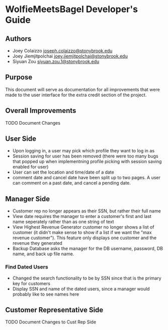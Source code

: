 # WolfieMeetsBagel Developer's Guide

## Authors
* Joey Colaizzo [joseph.colaizzo@stonybrook.edu](mailto:joseph.colaizzo@stonybrook.edu)
* Joey Jiemjitpolchai [joey.jiemjitpolchai@stonybrook.edu](mailto:joey.jiemjitpolchai@stonybrook.edu)
* Siyuan Zou [siyuan.zou.1@stonybrook.edu](mailto:siyuan.zou.1@stonybrook.edu)

## Purpose

This document will serve as documentation for all improvements that were made to the user interface for the extra credit section of the project.

## Overall Improvements

TODO Document Changes

## User Side

* Upon logging in, a user may pick which profile they want to log in as
* Session saving for user has been removed (there were too many bugs that popped up when implementning profile picking with session saving enabled for user)
* User can set the location and time/date of a date
* comment date and cancel date have been split up to two pages. A user can comment on a past date, and cancel a pending date.

## Manager Side

* Customer rep no longer appears as their SSN, but rather their full name
* View date requires the manager to enter a customer's first and last name seperately rather than as one string of text
* View Highest Revenue Generator customer no longer shows a list of customer (it didn't make sense to show if a list if we want the "max revenue customer"). 
This feature only displays one customer and the revenue they generated
* Backup Database asks the manager for the DB username, password, DB name, and back up file name.

### Find Dated Users

* Changed the search functionality to be by SSN since that is the primary key for customers
* Display SSN and name of the dated users, since a manager would probably like to see names here

## Customer Representative Side

TODO Document Changes to Cust Rep Side

